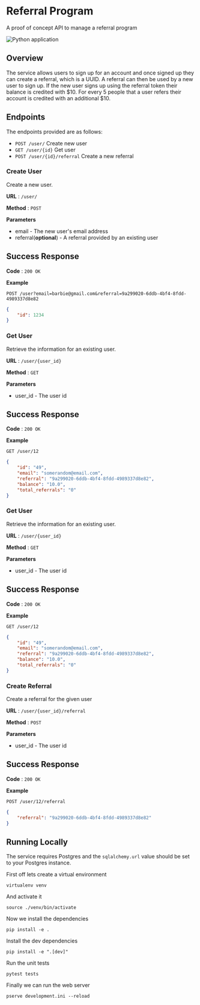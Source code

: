 # Referral Program
A proof of concept API to manage a referral program

![Python application](https://github.com/Rencode/referral_program/workflows/Python%20application/badge.svg)

## Overview
The service allows users to sign up for an account and once signed up they can create a referral, which is a UUID. 
A referral can then be used by a new user to sign up. If the new user signs up using the referral token their balance is 
credited with $10. For every 5 people that a user refers their account is credited with an additional $10.

## Endpoints
The endpoints provided are as follows:
* ``POST /user/`` Create new user
* ``GET /user/{id}`` Get user
* ``POST /user/{id}/referral`` Create a new referral

### Create User
Create a new user.

**URL** : `/user/`

**Method** : `POST`

**Parameters**
* email - The new user's email address
* referral(**optional**) - A referral provided by an existing user

## Success Response

**Code** : `200 OK`

**Example**

``POST /user?email=barbie@gmail.com&referral=9a299020-6ddb-4bf4-8fdd-4989337d8e82``

```json
{
    "id": 1234
}
```

### Get User
Retrieve the information for an existing user.

**URL** : `/user/{user_id}`

**Method** : `GET`

**Parameters**
* user_id - The user id

## Success Response

**Code** : `200 OK`

**Example**

``GET /user/12``

```json
{
    "id": "49",
    "email": "somerandom@email.com",
    "referral": "9a299020-6ddb-4bf4-8fdd-4989337d8e82",
    "balance": "10.0",
    "total_referrals": "0"
}
```

### Get User
Retrieve the information for an existing user.

**URL** : `/user/{user_id}`

**Method** : `GET`

**Parameters**
* user_id - The user id

## Success Response

**Code** : `200 OK`

**Example**

``GET /user/12``

```json
{
    "id": "49",
    "email": "somerandom@email.com",
    "referral": "9a299020-6ddb-4bf4-8fdd-4989337d8e82",
    "balance": "10.0",
    "total_referrals": "0"
}
```

### Create Referral
Create a referral for the given user

**URL** : `/user/{user_id}/referral`

**Method** : `POST`

**Parameters**
* user_id - The user id

## Success Response

**Code** : `200 OK`

**Example**

``POST /user/12/referral``

```json
{
    "referral": "9a299020-6ddb-4bf4-8fdd-4989337d8e82"
}
```

## Running Locally

The service requires Postgres and the ``sqlalchemy.url`` value should be set to your Postgres instance.

First off lets create a virtual environment 
```
virtualenv venv
```
And activate it
```
source ./venv/bin/activate
``` 
Now we install the dependencies
```
pip install -e .
```
Install the dev dependencies
```
pip install -e ".[dev]"
```
Run the unit tests
```
pytest tests
```
Finally we can run the web server
```
pserve development.ini --reload
```
